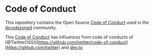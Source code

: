 # Code of Conduct

This repository contains the Open Source [Code of Conduct](https://github.com/codezoned/code-of-conduct/blob/master/code-of-conduct.md) used in the [@codezoned](https://github.com/codezoned) community.

This [Code of Conduct](https://github.com/codezoned/code-of-conduct/blob/master/code-of-conduct.md) has influences from code of conducts of [@TwitterOSS]([https://github.com/twitter/code-of-conduct](https://github.com/twitter) and [dev.to](https://dev.to)


